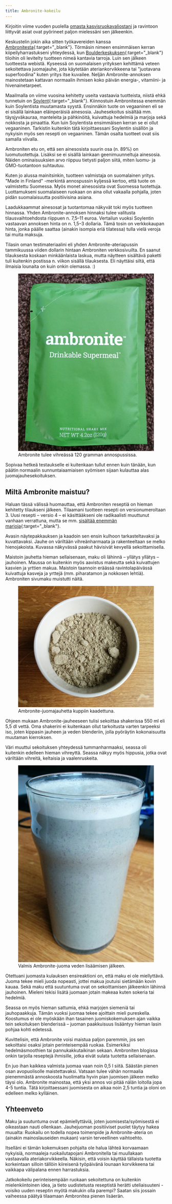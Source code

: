```yaml
---
title: Ambronite-kokeilu
---
```


Kirjoitin viime vuoden puolella [omasta kasvisruokavaliostani](/blog/fi/2015/11/11/miksi-kasvisruokavalio.html) ja ravintoon liittyvät asiat ovat pyörineet paljon mielessäni sen jälkeenkin.

Keskustelin jokin aika sitten työkavereiden kanssa [Ambronitesta](http://ambronite.com/){:target="_blank"}. Törmäsin nimeen ensimmäisen kerran kiipeilyharrastukseni yhteydessä, kun [Boulderkeskuksen](http://boulderkeskus.com/){:target="_blank"} tiloihin oli levitelty tuotteen nimeä kantavia tarroja. Luin sen jälkeen tuotteesta webistä. Kyseessä on suomalaisen yrityksen kehittämä veteen sekoitettava juomajauhe, jota käytetään ateriankorvikkeena tai "juotavana superfoodina" kuten yritys itse kuvailee. Neljän Ambronite-annoksen mainostetaan kattavan normaalin ihmisen koko päivän energia-, vitamiini- ja hivenainetarpeet.

Maailmalla on viime vuosina kehitetty useita vastaavia tuotteista, niistä ehkä tunnetuin on [Soylent](https://www.soylent.com/){:target="_blank"}. Kiinnostuin Ambronitessa enemmän kuin Soylentista muutamasta syystä. Ensinnäkin tuote on vegaaninen eli se ei sisällä lainkaan eläinperäisiä ainesosia. Jauhesekoitus sisältää mm. täysjyväkauraa, manteleita ja pähkinöitä, kuivattuja hedelmiä ja marjoja sekä nokkosta ja pinaattia. Kun luin Soylentista ensimmäisen kerran se ei ollut vegaaninen. Tarkistin kuitenkin tätä kirjoittaessani Soylentin sisällön ja nykyisin myös sen resepti on vegaaninen. Tämän osalta tuotteet ovat siis samalla viivalla.

Ambroniten etu on, että sen ainesosista suurin osa (n. 89%) on luomutuotettuja. Lisäksi se ei sisällä lainkaan geenimuunneltuja ainesosia. Näiden ominaisuuksien arvo riippuu tietysti paljon siitä, miten luomu- ja GMO-tuotantoon suhtautuu.

Kuten jo alussa mainitsinkin, tuotteen valmistaja on suomalainen yritys. "Made in Finland" -merkintä annospussin kyljessä kertoo, että tuote on valmistettu Suomessa. Myös monet ainesosista ovat Suomessa tuotettuja. Luottamukseni suomalaiseen ruokaan on aina ollut vakaalla pohjalla, joten pidän suomalaisuutta positiivisina asiana.

Laadukkaammat ainesosat ja tuotantomaa näkyvät toki myös tuotteen hinnassa. Yhden Ambronite-annoksen hinnaksi tulee valitusta tilausvaihtoehdosta riippuen n. 7,5–11 euroa. Vertailun vuoksi Soylentin vastaavan annoksen hinta on n. 1,5–3 dollaria. Tämä tosin on verkkokaupan hinta, jonka päälle saattaa (ainakin isompia eriä tilatessa) tulla vielä veroja tai muita maksuja.

Tilasin oman testimateriaalini eli yhden Ambronite-ateriapussin tammikuussa viiden dollarin hintaan Ambroniten verkkosivuilta. En saanut tilauksesta koskaan minkäänlaista laskua, mutta näytteen sisältävä paketti tuli kuitenkin postissa n. viikon sisällä tilauksesta. Eli näyttäisi siltä, että ilmaisia lounaita on kuin onkin olemassa. :)

<figure>
  <img src="/img/2016/ambronite-pakkaus.jpg" alt="Ambronite-pakkaus" style="max-width:100%">
  <figcaption>Ambronite tulee vihreässä 120 gramman annospussissa.</figcaption>
</figure>

Sopivaa hetkeä testaukselle ei kuitenkaan tullut ennen kuin tänään, kun päätin normaalin sunnuntaiaamiaisen syömisen sijaan kulauttaa alas juomajauhesekoituksen.

## Miltä Ambronite maistuu?

Haluan tässä välissä huomauttaa, että Ambroniten reseptiä on hieman kehitetty tilaukseni jälkeen. Tilaamani tuotteen resepti on versionumeroltaan 3. Uusi resepti – versio 4 – ei käsittääkseni ole radikaalisti muuttunut vanhaan verrattuna, mutta se mm. [sisältää enemmän marjoja](http://blog.ambronite.com/post/140210026575/ambronite-v4-is-launched){:target="_blank"}.

Avasin näytepakkauksen ja kaadoin sen ensin kulhoon tarkasteltavaksi ja kuvattavaksi. Jauhe on väriltään vihreänharmaata ja rakenteeltaan se melko hienojakoista. Kuvassa näkyvässä paakut hävisivät kevyellä sekoittamisella.

Maistoin jauhetta hieman sellaisenaan, maku oli lähinnä – yllätys yllätys – jauhoinen. Maussa on kuitenkin myös aavistus makeutta sekä kuivattujen kasvien ja yrttien makua. Maistoin taannoin eräässä ravintolapäivässä kuivattuja kasveja ja yrttejä (mm. piharatamon ja nokkosen lehtiä). Ambroniten sivumaku muistutti näitä.

<figure>
  <img src="/img/2016/ambronite-jauhe.jpg" alt="Ambronite-juomajauhetta kupissa" style="max-width:100%">
  <figcaption>Ambronite-juomajauhetta kuppiin kaadettuna.</figcaption>
</figure>

Ohjeen mukaan Ambronite-jauheeseen tulisi sekoittaa shakerissa 550 ml eli 5,5 dl vettä. Oma shakerini ei kuitenkaan ollut tarkoitusta varten tarpeeksi iso, joten kippasin jauheen ja veden blenderiin, jolla pyöräytin kokonaisuutta muutaman kierroksen.

Väri muuttui sekoituksen yhteydessä tummanharmaaksi, seassa oli kuitenkin edelleen hieman vihreyttä. Seassa näkyy myös hippusia, jotka ovat väriltään vihreitä, keltaisia ja vaalenruskeita.

<figure>
  <img src="/img/2016/valmis_ambronite-juoma.jpg" alt="Valmis Ambronite-juoma" style="max-width:100%">
  <figcaption>Valmis Ambronite-juoma veden lisäämisen jälkeen.</figcaption>
</figure>

Otettuani juomasta kulauksen ensireaktioni on, että maku ei ole miellyttävä. Juoma tekee mieli juoda nopeasti, jottei makua joutuisi sietämään kovin kauaa. Sekä maku että suutuntuma ovat on sekoittamisen jälkeenkin lähinnä jauhoinen. Mieleni tekisi lisätä juomaan jotain makeaa kuten sokeria tai hedelmiä.

Seassa on myös hieman sattumia, ehkä marjojen siemeniä tai jauhopaakkuja. Tämän vuoksi juomaa tekee ajoittain mieli pureskella. Koostumus ei ole myöskään ihan tasainen juomiskokemuksen ajan vaikka tein sekoituksen blenderissä – juoman paakkuisuus lisääntyy hieman lasin pohjaa kohti edetessä.

Kuvittelisin, että Ambronite voisi maistua paljon paremmin, jos sen sekoittaisi osaksi jotain perinteisempää ruokaa. Esimerkiksi hedelmäsmoothien tai pannukakkutaikinan sekaan. Ambroniten blogissa onkin tarjolla reseptejä ihmisille, jotka eivät sulata tuotetta sellaisenaan.

En juo ihan kaikkea valmista juomaa vaan noin 0,5 l siitä. Säästän pienen osan avopuolisolle maistettavaksi. Vatsaan tulee vähän normaalia pienemmästä annoskoosta huolimatta hyvin pian juomisen jälkeen melko täysi olo. Ambronite mainostaa, että yksi annos voi pitää nälän loitolla jopa 4-5 tuntia. Tätä kirjoittaessani juomisesta on aikaa noin 2,5 tuntia ja oloni on edelleen melko kylläinen.

## Yhteenveto

Maku ja suutuntuma ovat epämiellyttäviä, joten juomisesta/syömisestä ei oikeastaan nauti ollenkaan. Jauhejuoman positiiviset puolet täytyy hakea muualta: Ruokailu on todella nopea toimenpide ja Ambronite-ateria on (ainakin mainoslauseiden mukaan) varsin terveellinen vaihtoehto.

Itselläni ei tämän kokemuksen pohjalta ole halua lähteä korvaamaan nykyisiä, normaaleja ruokailutapojani Ambronitella tai muullakaan vastaavalla ateriakorvikkeella. Näkisin, että voisin käyttää tällaista tuotetta korkeintaan silloin tällöin kiireisenä työpäivänä lounaan korvikkeena tai vaikkapa välipalana ennen harrastuksia.

Jatkokokeilu perinteisempään ruokaan sekoitettuna on kuitenkin mielenkiintoinen idea, ja tieto uudistetusta reseptistä herätti uteliaisuuteni - voisiko uuden reseptin myötä makukin olla parempi? Saatan siis jossain vaiheessa päätyä tilaamaan Ambronitea pienen lisäerän.
